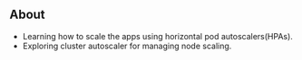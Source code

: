 ## About
- Learning how to scale the apps using horizontal pod autoscalers(HPAs).
- Exploring cluster autoscaler for managing node scaling.